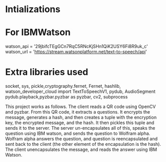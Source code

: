# Intializations 
# For IBMWatson 
watson_api = '29jbifcTEgGCn7RqC5RNcKjSHn1QiK2USY6Fi8R9uk_c'
watson_url = 'https://stream.watsonplatform.net/text-to-speech/api'

# Extra libraries used 
socket, sys, pickle,cryptography.fernet, Fernet, hashlib, 
watson_developer_cloud import TextToSpeechV1, pydub, AudioSegment
pydub.playback,pyzbar.pyzbar as pyzbar, cv2, subprocess

This project works as follows. The client reads a QR code using OpenCV and pyzbar.
From this QR code, it extracts a questions. It encrypts the message, generates 
a hash, and then creates a tuple with the encryption key, the encrypted message,
and the hash. It then pickles this tuple and sends it to the server. The server 
un-encapsulates all of this, speaks the question using IBM watson, and sends the question to Wolfram alpha. Wolfram alpha answers the question, and question is reencapsulated and sent back to the client (the other element of the encapsulation is the hash).
The client unencapsulates the message, and reads the answer using IBM Watson. 

